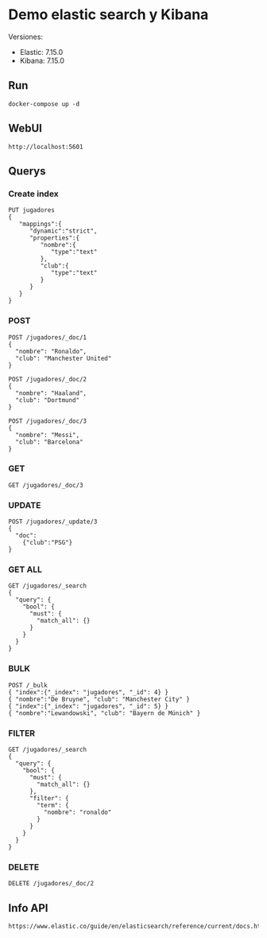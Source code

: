 # Demo elastic search y Kibana

Versiones:
* Elastic: 7.15.0
* Kibana: 7.15.0

## Run

```
docker-compose up -d
```

## WebUI

```url
http://localhost:5601
```

## Querys

### Create index

```
PUT jugadores 
{
   "mappings":{
      "dynamic":"strict",
      "properties":{
         "nombre":{
            "type":"text"
         },
         "club":{
            "type":"text"
         }
      }
   }
}
```

### POST

```
POST /jugadores/_doc/1
{
  "nombre": "Ronaldo",
  "club": "Manchester United"
}
```

```
POST /jugadores/_doc/2
{
  "nombre": "Haaland",
  "club": "Dortmund"
}
```

```
POST /jugadores/_doc/3
{
  "nombre": "Messi",
  "club": "Barcelona"
}
```

### GET

```
GET /jugadores/_doc/3
```

### UPDATE

```
POST /jugadores/_update/3
{ 
  "doc":
    {"club":"PSG"}
}
```

### GET ALL

```
GET /jugadores/_search
{
  "query": {
    "bool": {
      "must": {
        "match_all": {}
      }
    }
  }
}
```

### BULK

```
POST /_bulk
{ "index":{"_index": "jugadores", "_id": 4} }
{ "nombre":"De Bruyne", "club": "Manchester City" }
{ "index":{"_index": "jugadores", "_id": 5} }
{ "nombre":"Lewandowski", "club": "Bayern de Múnich" }
```

### FILTER

```
GET /jugadores/_search
{
  "query": {
    "bool": {
      "must": {
        "match_all": {}
      },
      "filter": {
        "term": {
          "nombre": "ronaldo"
        }
      }
    }
  }
}
```

### DELETE

```
DELETE /jugadores/_doc/2
```

## Info API

```url
https://www.elastic.co/guide/en/elasticsearch/reference/current/docs.html
```